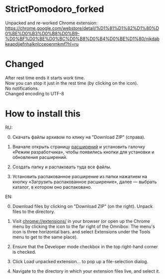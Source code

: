 # StrictPomodoro_forked
Unpacked and re-worked Chrome extension: https://chrome.google.com/webstore/detail/%D1%81%D1%82%D1%80%D0%BE%D0%B3%D0%B8%D0%B9-%D0%BF%D0%BE%D0%BC%D0%B8%D0%B4%D0%BE%D1%80/nikdabkeapdjjefnhalknlcceoenmkmf?hl=ru


# Changed
After rest time ends it starts work time.  
Now you can stop it just in the rest time (by clicking on the icon).  
No notifications.  
Changed encoding to UTF-8  

# How to install this

RU:

0. Скачать файлы архивом по клику на "Download ZIP" (справа).  

1. Вначале открыть страницу [расширений](chrome://extensions/) и установить галочку «Режим разработчика», чтобы появились кнопки для установки и обновления расширений.  

2. Создать папку и распаковать туда все файлы.  

3. Установить распакованное расширение из папки нажатием на кнопку «Загрузить распакованное расширение», далее — выбрать каталог, в котором оно распаковано.  

EN:  

0. Download files by clicking on "Download ZIP" (on the right). Unpack files to the directory.  

1. Visit [chrome://extensions/](chrome://extensions/) in your browser (or open up the Chrome menu by clicking the icon to the far right of the Omnibox:  The menu's icon is three horizontal bars. and select Extensions under the Tools menu to get to the same place).  

2. Ensure that the Developer mode checkbox in the top right-hand corner is checked.  

3. Click Load unpacked extension… to pop up a file-selection dialog.  

4. Navigate to the directory in which your extension files live, and select it.  
